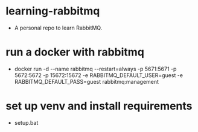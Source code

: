 # learning-rabbitmq
* A personal repo to learn RabbitMQ.

# run a docker with rabbitmq
* docker run -d --name rabbitmq --restart=always -p 5671:5671 -p 5672:5672 -p 15672:15672 -e RABBITMQ_DEFAULT_USER=guest -e RABBITMQ_DEFAULT_PASS=guest rabbitmq:management

# set up venv and install requirements
* setup.bat